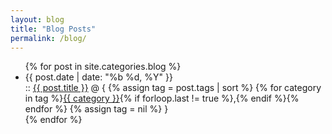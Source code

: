 ```yaml
---
layout: blog
title: "Blog Posts"
permalink: /blog/
---
```


<ul class="posts">
    {% for post in site.categories.blog %}
        <li>
            <div>{{ post.date | date: "%b %d, %Y" }}</div>
            ::
            <a class="post-link" href="{{ site.url }}{{ post.url }}">{{ post.title }}</a>
            @ {
            {% assign tag = post.tags | sort %}
            {% for category in tag %}<span><a href="{{ site.url }}category/#{{ category }}" class="reserved">{{ category }}</a>{% if forloop.last != true %},{% endif %}</span>{% endfor %}
            {% assign tag = nil %}
            }
        </li>
    {% endfor %}
</ul>
